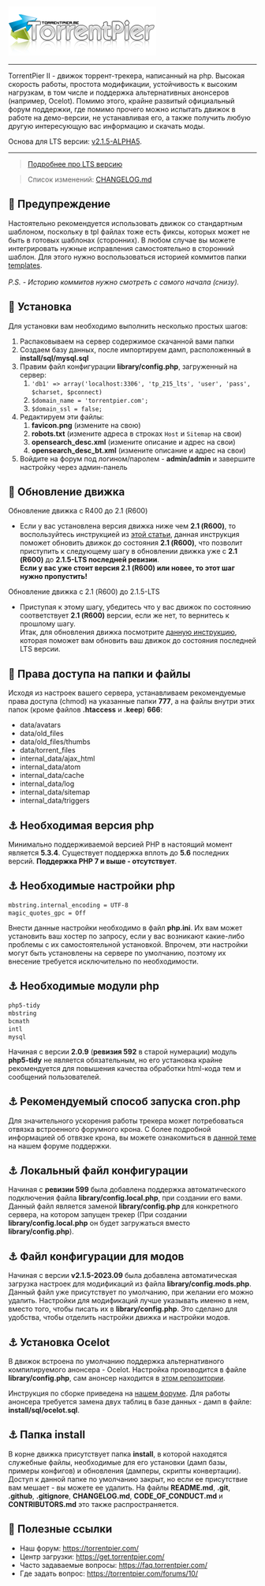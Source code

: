 ![Logo](styles/images/logo/logo.png)

<hr>

TorrentPier II - движок торрент-трекера, написанный на php. Высокая скорость работы, простота модификации, устойчивость
к высоким нагрузкам, в том числе и поддержка альтернативных анонсеров (например, Ocelot). Помимо этого, крайне развитый
официальный форум поддержки, где помимо прочего можно испытать движок в работе на демо-версии, не устанавливая его, а
также получить любую другую интересующую вас информацию и скачать моды.

Основа для LTS версии: [v2.1.5-ALPHA5](https://github.com/torrentpier/torrentpier/releases/tag/v2.1.5).

<hr>

> [Подробнее про LTS версию](https://torrentpier.com/threads/predstavlenie-torrentpier-lts.42114/)

> Список изменений: [CHANGELOG.md](https://github.com/torrentpier/torrentpier-lts/blob/main/CHANGELOG.md)

## 🚧️ Предупреждение

Настоятельно рекомендуется использовать движок со стандартным шаблоном, поскольку в tpl файлах тоже есть фиксы, которых
может не быть в готовых шаблонах (сторонних). В любом случае вы можете интегрировать нужные исправления самостоятельно в
сторонний шаблон. Для этого нужно воспользоваться историей коммитов
папки [templates](https://github.com/torrentpier/torrentpier-lts/commits/main/styles/templates).
<br><br><i>P.S. - Историю коммитов нужно смотреть с самого начала (снизу).</i>

## 💾 Установка

Для установки вам необходимо выполнить несколько простых шагов:

1. Распаковываем на сервер содержимое скачанной вами папки
2. Создаем базу данных, после импортируем дамп, расположенный в **install/sql/mysql.sql**
3. Правим файл конфигурации **library/config.php**, загруженный на сервер:
	1. `'db1' => array('localhost:3306', 'tp_215_lts', 'user', 'pass', $charset, $pconnect)`
	2. `$domain_name = 'torrentpier.com';`
	3. `$domain_ssl = false;`
4. Редактируем эти файлы:
	1. **favicon.png** (измените на свою)
	2. **robots.txt** (измените адреса в строках `Host` и `Sitemap` на свои)
	3. **opensearch_desc.xml** (измените описание и адрес на свои)
	4. **opensearch_desc_bt.xml** (измените описание и адрес на свои)
5. Войдите на форум под логином/паролем - **admin/admin** и завершите настройку через админ-панель

## 💽️ Обновление движка

Обновление движка с R400 до 2.1 (R600)

* Если у вас установлена версия движка ниже чем **2.1 (R600)**, то воспользуйтесь инструкцией
  из [этой статьи](https://torrentpier.com/threads/obnovlenie-dvizhka-do-versii-2-1-r600.26147/), данная инструкция
  поможет обновить движок до состояния **2.1 (R600)**, что позволит приступить к следующему шагу в обновлении движка уже
  с **2.1 (R600)** до **2.1.5-LTS последней ревизии**. <br>**Если у вас уже стоит версия 2.1 (R600) или новее, то этот
  шаг нужно пропустить!**

Обновление движка с 2.1 (R600) до 2.1.5-LTS

* Приступая к этому шагу, убедитесь что у вас движок по состоянию соответствует **2.1 (R600)** версии, если же нет, то
  вернитесь к прошлому шагу. <br>Итак, для обновления движка
  посмотрите [данную инструкцию](https://torrentpier.com/threads/obnovlenie-dvizhka-do-versii-2-1-5-lts.42187/), которая
  поможет вам обновить ваш движок до состояния последней LTS версии.

## 🔑 Права доступа на папки и файлы

Исходя из настроек вашего сервера, устанавливаем рекомендуемые права доступа (chmod) на указанные папки **777**, а на
файлы внутри этих папок (кроме файлов **.htaccess** и **.keep**) **666**:

- data/avatars
- data/old_files
- data/old_files/thumbs
- data/torrent_files
- internal_data/ajax_html
- internal_data/atom
- internal_data/cache
- internal_data/log
- internal_data/sitemap
- internal_data/triggers

## ⚓️ Необходимая версия php

Минимально поддерживаемой версией PHP в настоящий момент является **5.3.4**. Существует поддержка вплоть до **5.6**
последних версий. **Поддержка PHP 7 и выше - отсутствует**.

## ⚓️ Необходимые настройки php

	mbstring.internal_encoding = UTF-8
	magic_quotes_gpc = Off

Внести данные настройки необходимо в файл **php.ini**. Их вам может установить ваш хостер по запросу, если у вас
возникают какие-либо проблемы с их самостоятельной установкой. Впрочем, эти настройки могут быть установлены на сервере
по умолчанию, поэтому их внесение требуется исключительно по необходимости.

## ⚓️ Необходимые модули php

	php5-tidy
	mbstring
	bcmath
	intl
	mysql

Начиная с версии **2.0.9** (**ревизия 592** в старой нумерации) модуль **php5-tidy** не является обязательным, но его
установка крайне рекомендуется для повышения качества обработки html-кода тем и сообщений пользователей.

## ⚓️ Рекомендуемый способ запуска cron.php

Для значительного ускорения работы трекера может потребоваться отвязка встроенного форумного крона. С более подробной
информацией об отвязке крона, вы можете ознакомиться в [данной теме](https://torrentpier.com/threads/52/) на нашем
форуме поддержки.

## ⚓️ Локальный файл конфигурации

Начиная с **ревизии 599** была добавлена поддержка автоматического подключения файла **library/config.local.php**, при
создании его вами. Данный файл является заменой **library/config.php** для конкретного сервера, на котором запущен
трекер (При создании **library/config.local.php** он будет загружаться вместо **library/config.php**).

## ⚓️ Файл конфигурации для модов

Начиная с версии **v2.1.5-2023.09** была добавлена автоматическая загрузка настроек для модификаций из файла **library/config.mods.php**. Данный файл уже присутствует по умолчанию, при желании его можно удалить. Настройки для
модификаций лучше указывать именно в нем, вместо того, чтобы писать их в **library/config.php**. Это сделано для
удобства, чтобы отделить настройки движка и настройки модов.

## ⚓️ Установка Ocelot

В движок встроена по умолчанию поддержка альтернативного компилируемого анонсера - Ocelot. Настройка производится в
файле **library/config.php**, сам анонсер находится в [этом репозитории](https://github.com/torrentpier/ocelot).

Инструкция по сборке приведена на [нашем форуме](https://torrentpier.com/threads/sborka-ocelot-pod-debian-7-1.26078/).
Для работы анонсера требуется замена двух таблиц в базе данных - дамп в файле: **install/sql/ocelot.sql**.

## ⚓️ Папка install

В корне движка присутствует папка **install**, в которой находятся служебные файлы, необходимые для его установки (дамп
базы, примеры конфигов) и обновления (дамперы, скрипты конвертации). Доступ к данной папке по умолчанию закрыт, но если
ее присутствие вам мешает - вы можете ее удалить. На файлы **README.md**, **.git**, **.github**, **.gitignore**, **CHANGELOG.md**, **CODE_OF_CONDUCT.md** и **CONTRIBUTORS.md** это также распространяется.

## 📌 Полезные ссылки

+ Наш форум: https://torrentpier.com/
+ Центр загрузки: https://get.torrentpier.com/
+ Часто задаваемые вопросы: https://faq.torrentpier.com/
+ Где задать вопрос: https://torrentpier.com/forums/10/
